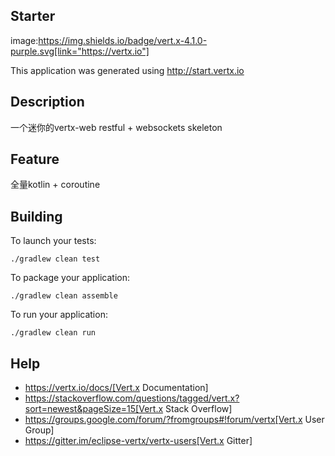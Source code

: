 ## Starter

image:https://img.shields.io/badge/vert.x-4.1.0-purple.svg[link="https://vertx.io"]

This application was generated using http://start.vertx.io

## Description

一个迷你的vertx-web restful + websockets skeleton

## Feature

全量kotlin + coroutine

## Building

To launch your tests:
```
./gradlew clean test
```

To package your application:
```
./gradlew clean assemble
```

To run your application:
```
./gradlew clean run
```

## Help

* https://vertx.io/docs/[Vert.x Documentation]
* https://stackoverflow.com/questions/tagged/vert.x?sort=newest&pageSize=15[Vert.x Stack Overflow]
* https://groups.google.com/forum/?fromgroups#!forum/vertx[Vert.x User Group]
* https://gitter.im/eclipse-vertx/vertx-users[Vert.x Gitter]


